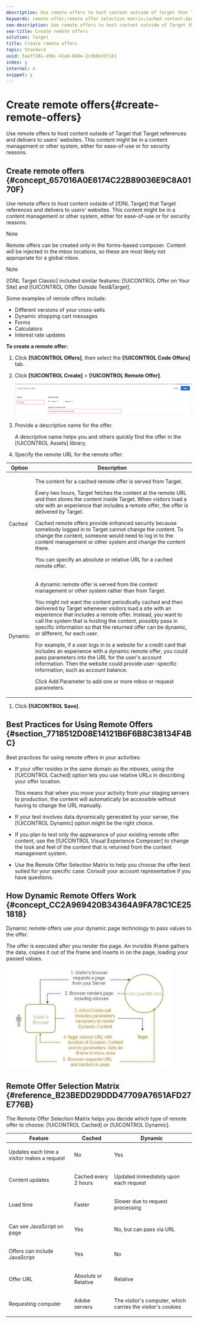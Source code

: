 ```yaml
---
description: Use remote offers to host content outside of Target that Target references and delivers to users' websites. This content might be in a content management or other system, either for ease-of-use or for security reasons.
keywords: remote offer;remote offer selection matrix;cached content;dynamic content
seo-description: Use remote offers to host content outside of Target that Target references and delivers to users' websites. This content might be in a content management or other system, either for ease-of-use or for security reasons.
seo-title: Create remote offers
solution: Target
title: Create remote offers
topic: Standard
uuid: 5aaff281-e96c-41a6-849e-2c3b0e35f161
index: y
internal: n
snippet: y
---
```


# Create remote offers{#create-remote-offers}

Use remote offers to host content outside of Target that Target references and delivers to users' websites. This content might be in a content management or other system, either for ease-of-use or for security reasons.

## Create remote offers {#concept_657016A0E6174C22B89036E9C8A0170F}

Use remote offers to host content outside of [!DNL Target] that Target references and delivers to users' websites. This content might be in a content management or other system, either for ease-of-use or for security reasons.

>[!NOTE]
>
>Remote offers can be created only in the forms-based composer. Content will be injected in the mbox locations, so these are most likely not appropriate for a global mbox.

>[!NOTE]
>
>[!DNL Target Classic] included similar features: [!UICONTROL Offer on Your Site] and [!UICONTROL Offer Outside Test&Target].

Some examples of remote offers include:

* Different versions of your cross-sells 
* Dynamic shopping cart messages 
* Forms 
* Calculators 
* Interest rate updates

**To create a remote offer:**

1. Click **[!UICONTROL Offers]**, then select the **[!UICONTROL Code Offers]** tab. 
1. Click **[!UICONTROL Create]** > **[!UICONTROL Remote Offer]**.

   ![](assets/remote_offer_ui.png)

1. Provide a descriptive name for the offer.

   A descriptive name helps you and others quickly find the offer in the [!UICONTROL Assets] library. 

1. Specify the remote URL for the remote offer:

<table id="table_E030736D80514A53B65D26DFF62ED67C"> 
 <thead> 
  <tr> 
   <th colname="col1" class="entry"> Option </th> 
   <th colname="col2" class="entry"> Description </th> 
  </tr>
 </thead>
 <tbody> 
  <tr> 
   <td colname="col1"> <p>Cached </p> </td> 
   <td colname="col2"> <p>The content for a cached remote offer is served from <span class="keyword"> Target</span>. </p> <p>Every two hours, <span class="keyword"> Target</span> fetches the content at the remote URL and then stores the content inside <span class="keyword"> Target</span>. When visitors load a site with an experience that includes a remote offer, the offer is delivered by <span class="keyword"> Target</span>. </p> <p>Cached remote offers provide enhanced security because somebody logged in to Target cannot change the content. To change the content, someone would need to log in to the content management or other system and change the content there. </p> <p>You can specify an absolute or relative URL for a cached remote offer. </p> </td> 
  </tr> 
  <tr> 
   <td colname="col1"> <p>Dynamic </p> </td> 
   <td colname="col2"> <p>A dynamic remote offer is served from the content management or other system rather than from <span class="keyword"> Target</span>. </p> <p>You might not want the content periodically cached and then delivered by <span class="keyword"> Target</span> whenever visitors load a site with an experience that includes a remote offer. Instead, you want to call the system that is hosting the content, possibly pass in specific information so that the returned offer can be dynamic, or different, for each user. </p> <p>For example, if a user logs in to a website for a credit card that includes an experience with a dynamic remote offer, you could pass parameters into the URL for the user's account information. Then the website could provide user-specific information, such as account balance. </p> <p>Click <span class="wintitle"> Add Parameter</span> to add one or more mbox or request parameters. </p> </td> 
  </tr> 
 </tbody> 
</table>

1. Click **[!UICONTROL Save]**.

## Best Practices for Using Remote Offers {#section_7718512D08E14121B6F6B8C38134F4BC}

Best practices for using remote offers in your activities:

* If your offer resides in the same domain as the mboxes, using the [!UICONTROL Cached] option lets you use relative URLs in describing your offer location.

  This means that when you move your activity from your staging servers to production, the content will automatically be accessible without having to change the URL manually. 

* If your test involves data dynamically generated by your server, the [!UICONTROL Dynamic] option might be the right choice. 
* If you plan to test only the appearance of your existing remote offer content, use the [!UICONTROL Visual Experience Composer] to change the look and feel of the content that is returned from the content management system. 
* Use the Remote Offer Selection Matrix to help you choose the offer best suited for your specific case. Consult your account representative if you have questions.

## How Dynamic Remote Offers Work {#concept_CC2A969420B34364A9FA78C1CE251818}

Dynamic remote offers use your dynamic page technology to pass values to the offer.

<!-- 

target/c_how-remote-offers_work.xml

 -->

The offer is executed after you render the page. An invisible iframe gathers the data, copies it out of the frame and inserts in on the page, loading your passed values.

![](assets/remote_offer_howitworks_2.jpeg)

## Remote Offer Selection Matrix {#reference_B23BEDD29DDD47709A7651AFD27E776B}

The Remote Offer Selection Matrix helps you decide which type of remote offer to choose: [!UICONTROL Cached] or [!UICONTROL Dynamic].

<!-- 

target/r_remote-offer-selection-matrix.xml

 -->

<table id="table_6D4312DFE1A241958CE1E867FC20F9A8"> 
 <thead> 
  <tr> 
   <th colname="col1" class="entry"> Feature </th> 
   <th colname="col002" class="entry"> Cached </th> 
   <th colname="col2" class="entry"> Dynamic </th> 
  </tr> 
 </thead>
 <tbody> 
  <tr> 
   <td colname="col1"> <p>Updates each time a visitor makes a request </p> </td> 
   <td colname="col002"> <p>No </p> </td> 
   <td colname="col2"> <p>Yes </p> </td> 
  </tr> 
  <tr> 
   <td colname="col1"> <p>Content updates </p> </td> 
   <td colname="col002"> <p>Cached every 2 hours </p> </td> 
   <td colname="col2"> <p>Updated immediately upon each request </p> </td> 
  </tr> 
  <tr> 
   <td colname="col1"> <p>Load time </p> </td> 
   <td colname="col002"> <p>Faster </p> </td> 
   <td colname="col2"> <p>Slower due to request processing </p> </td> 
  </tr> 
  <tr> 
   <td colname="col1"> <p>Can see JavaScript on page </p> </td> 
   <td colname="col002"> <p>Yes </p> </td> 
   <td colname="col2"> <p>No, but can pass via URL </p> </td> 
  </tr> 
  <tr> 
   <td colname="col1"> <p>Offers can include JavaScript </p> </td> 
   <td colname="col002"> <p>Yes </p> </td> 
   <td colname="col2"> <p>No </p> </td> 
  </tr> 
  <tr> 
   <td colname="col1"> <p>Offer URL </p> </td> 
   <td colname="col002"> <p>Absolute or Relative </p> </td> 
   <td colname="col2"> <p>Relative </p> </td> 
  </tr> 
  <tr> 
   <td colname="col1"> <p>Requesting computer </p> </td> 
   <td colname="col002"> <p>Adobe servers </p> </td> 
   <td colname="col2"> <p>The visitor's computer, which carries the visitor's cookies </p> </td> 
  </tr> 
 </tbody> 
</table>

